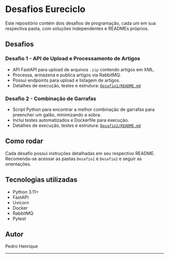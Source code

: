 # Desafios Eureciclo

Este repositório contém dois desafios de programação, cada um em sua respectiva pasta, com soluções independentes e READMEs próprios.

## Desafios

### Desafio 1 - API de Upload e Processamento de Artigos

- API FastAPI para upload de arquivos `.zip` contendo artigos em XML.
- Processa, armazena e publica artigos via RabbitMQ.
- Possui endpoints para upload e listagem de artigos.
- Detalhes de execução, testes e estrutura: [`Desafio1/README.md`](./Desafio1/README.md)

### Desafio 2 - Combinação de Garrafas

- Script Python para encontrar a melhor combinação de garrafas para preencher um galão, minimizando a sobra.
- Inclui testes automatizados e Dockerfile para execução.
- Detalhes de execução, testes e estrutura: [`Desafio2/README.md`](./Desafio2/README.md)

## Como rodar

Cada desafio possui instruções detalhadas em seu respectivo README. Recomenda-se acessar as pastas `Desafio1` e `Desafio2` e seguir as orientações.

## Tecnologias utilizadas

- Python 3.11+
- FastAPI
- Uvicorn
- Docker
- RabbitMQ 
- Pytest

## Autor

Pedro Henrique

---
